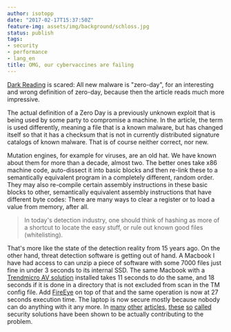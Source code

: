 ```yaml
---
author: isotopp
date: "2017-02-17T15:37:50Z"
feature-img: assets/img/background/schloss.jpg
status: publish
tags:
- security
- performance
- lang_en
title: OMG, our cybervaccines are failing
---
```

[Dark Reading](http://www.darkreading.com/threat-intelligence/-what-to-do-when-all-malware-is-zero-day/a/d-id/1328155)
is scared: All new malware is "zero-day", for an interesting and wrong
definition of zero-day, because then the article reads much more impressive.

The actual definition of a Zero Day is a previously unknown exploit that is
being used by some party to compromise a machine. In the article, the term
is used differently, meaning a file that is a known malware, but has changed
itself so that it has a checksum that is not in currently distributed
signature catalogs of known malware. That is of course neither correct, nor
new.

Mutation engines, for example for viruses, are an old hat. We have known
about them for more than a decade, almost two. The better ones take x86
machine code, auto-dissect it into basic blocks and then re-link these to a
semantically equivalent program in a completely different, random order.
They may also re-compile certain assembly instructions in these basic blocks
to other, semantically equivalent assembly instructions that have different
byte codes: There are many ways to clear a register or to load a value from
memory, after all.

> In today's detection industry, one should think of hashing as more of a
> shortcut to locate the easy stuff, or rule out known good files
> (whitelisting).

That's more like the state of the detection reality from 15 years ago. On
the other hand, threat detection software is getting out of hand. A Macbook
I have had access to can unzip a piece of software with some 7000 files just
fine in under 3 seconds to its internal SSD. The same Macbook with a
[Trendmicro AV solution](http://docs.trendmicro.com/en-us/enterprise/trend-micro-security-(for-mac)-21/agentinstall_ch_intro/agent_install_method.aspx)
installed takes 11 seconds to do the same, and 18 seconds if it is done in a
directory that is not excluded from scan in the TM config file. Add
[FireEye](https://www.fireeye.com/) on top of that and the same operation is
now at 27 seconds execution time. The laptop is now secure mostly because
nobody can do anything with it any more. In
[many](https://www.heise.de/newsticker/meldung/Sicherheitsforscher-an-AV-Hersteller-Finger-weg-von-HTTPS-3620159.html)
[other](https://arstechnica.com/information-technology/2017/01/antivirus-is-bad/)
[articles](https://www.theregister.co.uk/2016/03/31/trend_micro_patches_command_execution_flaw/),
[these](https://googleprojectzero.blogspot.nl/2015/09/kaspersky-mo-unpackers-mo-problems.html)
[so](https://bugs.chromium.org/p/project-zero/issues/detail?id=978)
[called](http://www.forbes.com/sites/thomasbrewster/2017/01/25/trend-micro-security-exposed-200-flaws-hacked/#181469e55d68)
security solutions have been shown to be actually contributing to the
problem.
